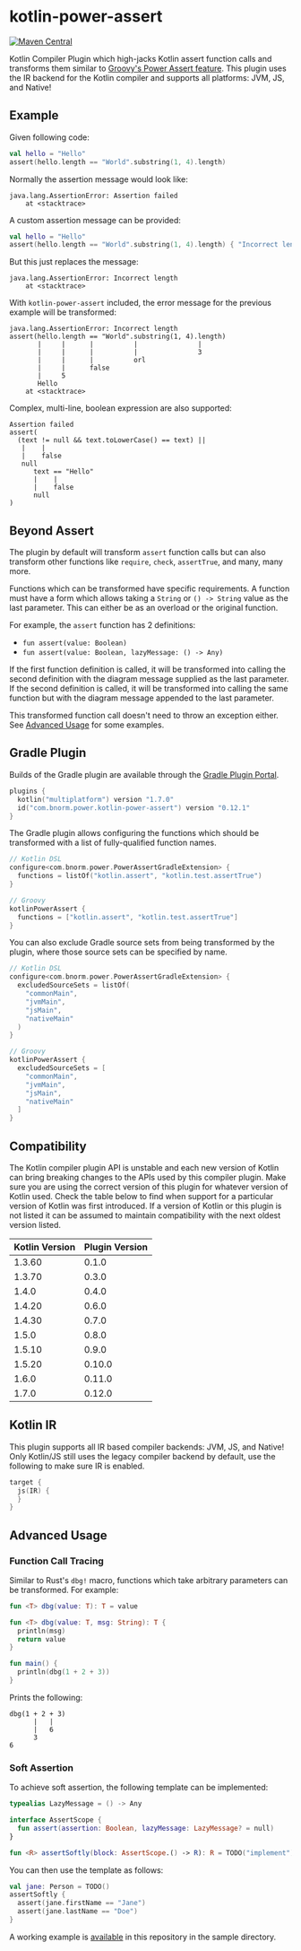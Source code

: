 # kotlin-power-assert

[![Maven Central](https://maven-badges.herokuapp.com/maven-central/com.bnorm.power/kotlin-power-assert-plugin/badge.svg)](https://maven-badges.herokuapp.com/maven-central/com.bnorm.power/kotlin-power-assert-plugin)

Kotlin Compiler Plugin which high-jacks Kotlin assert function calls and
transforms them similar to [Groovy's Power Assert feature][groovy-power-assert].
This plugin uses the IR backend for the Kotlin compiler and supports all
platforms: JVM, JS, and Native!

## Example

Given following code:

```kotlin
val hello = "Hello"
assert(hello.length == "World".substring(1, 4).length)
```

Normally the assertion message would look like:

```text
java.lang.AssertionError: Assertion failed
	at <stacktrace>
```

A custom assertion message can be provided:

```kotlin
val hello = "Hello"
assert(hello.length == "World".substring(1, 4).length) { "Incorrect length" }
```

But this just replaces the message:

```text
java.lang.AssertionError: Incorrect length
	at <stacktrace>
```

With `kotlin-power-assert` included, the error message for the previous example
will be transformed:

```text
java.lang.AssertionError: Incorrect length
assert(hello.length == "World".substring(1, 4).length)
       |     |      |          |               |
       |     |      |          |               3
       |     |      |          orl
       |     |      false
       |     5
       Hello
	at <stacktrace>
```

Complex, multi-line, boolean expression are also supported:

```text
Assertion failed
assert(
  (text != null && text.toLowerCase() == text) ||
   |    |
   |    false
   null
      text == "Hello"
      |    |
      |    false
      null
)
```

## Beyond Assert

The plugin by default will transform `assert` function calls but can also
transform other functions like `require`, `check`, `assertTrue`, and many, many
more.

Functions which can be transformed have specific requirements. A function must
have a form which allows taking a `String` or `() -> String` value as the last
parameter. This can either be as an overload or the original function.

For example, the `assert` function has 2 definitions:
* `fun assert(value: Boolean)`
* `fun assert(value: Boolean, lazyMessage: () -> Any)`

If the first function definition is called, it will be transformed into calling
the second definition with the diagram message supplied as the last parameter.
If the second definition is called, it will be transformed into calling the same
function but with the diagram message appended to the last parameter.

This transformed function call doesn't need to throw an exception either. See
[Advanced Usage](#advanced-usage) for some examples.

## Gradle Plugin

Builds of the Gradle plugin are available through the
[Gradle Plugin Portal][kotlin-power-assert-gradle].

```kotlin
plugins {
  kotlin("multiplatform") version "1.7.0"
  id("com.bnorm.power.kotlin-power-assert") version "0.12.1"
}
```

The Gradle plugin allows configuring the functions which should be transformed
with a list of fully-qualified function names.

```kotlin
// Kotlin DSL
configure<com.bnorm.power.PowerAssertGradleExtension> {
  functions = listOf("kotlin.assert", "kotlin.test.assertTrue")
}
```

```groovy
// Groovy
kotlinPowerAssert {
  functions = ["kotlin.assert", "kotlin.test.assertTrue"]
}
```

You can also exclude Gradle source sets from being transformed by the plugin,
where those source sets can be specified by name.

```kotlin
// Kotlin DSL
configure<com.bnorm.power.PowerAssertGradleExtension> {
  excludedSourceSets = listOf(
    "commonMain",
    "jvmMain",
    "jsMain",
    "nativeMain"
  )
}
```

```groovy
// Groovy
kotlinPowerAssert {
  excludedSourceSets = [
    "commonMain",
    "jvmMain",
    "jsMain",
    "nativeMain"
  ]
}
```

## Compatibility

The Kotlin compiler plugin API is unstable and each new version of Kotlin can
bring breaking changes to the APIs used by this compiler plugin. Make sure you
are using the correct version of this plugin for whatever version of Kotlin
used. Check the table below to find when support for a particular version of
Kotlin was first introduced. If a version of Kotlin or this plugin is not listed
it can be assumed to maintain compatibility with the next oldest version listed.

| Kotlin Version | Plugin Version |
|----------------|----------------|
| 1.3.60         | 0.1.0          |
| 1.3.70         | 0.3.0          |
| 1.4.0          | 0.4.0          |
| 1.4.20         | 0.6.0          |
| 1.4.30         | 0.7.0          |
| 1.5.0          | 0.8.0          |
| 1.5.10         | 0.9.0          |
| 1.5.20         | 0.10.0         |
| 1.6.0          | 0.11.0         |
| 1.7.0          | 0.12.0         |

## Kotlin IR

This plugin supports all IR based compiler backends: JVM, JS, and Native! Only
Kotlin/JS still uses the legacy compiler backend by default, use the following
to make sure IR is enabled.

```kotlin
target {
  js(IR) {
  }
}
```

## Advanced Usage

### Function Call Tracing

Similar to Rust's `dbg!` macro, functions which take arbitrary parameters can
be transformed. For example:

```kotlin
fun <T> dbg(value: T): T = value

fun <T> dbg(value: T, msg: String): T {
  println(msg)
  return value
}

fun main() {
  println(dbg(1 + 2 + 3))
}
```

Prints the following:

```text
dbg(1 + 2 + 3)
      |   |
      |   6
      3
6
```

### Soft Assertion

To achieve soft assertion, the following template can be implemented:

```kotlin
typealias LazyMessage = () -> Any

interface AssertScope {
  fun assert(assertion: Boolean, lazyMessage: LazyMessage? = null)
}

fun <R> assertSoftly(block: AssertScope.() -> R): R = TODO("implement")
```

You can then use the template as follows:

```kotlin
val jane: Person = TODO()
assertSoftly {
  assert(jane.firstName == "Jane")
  assert(jane.lastName == "Doe")
}
```

A working example is [available][soft-assert-example] in this repository in the
sample directory.

[groovy-power-assert]: https://groovy-lang.org/testing.html#_power_assertions
[kotlin-power-assert-gradle]: https://plugins.gradle.org/plugin/com.bnorm.power.kotlin-power-assert
[soft-assert-example]: https://github.com/bnorm/kotlin-power-assert/blob/master/sample/src/commonMain/kotlin/com/bnorm/power/AssertScope.kt
